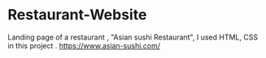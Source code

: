 # Restaurant-Website

Landing page of a restaurant , "Asian sushi Restaurant", I used HTML, CSS in this project .
https://www.asian-sushi.com/
